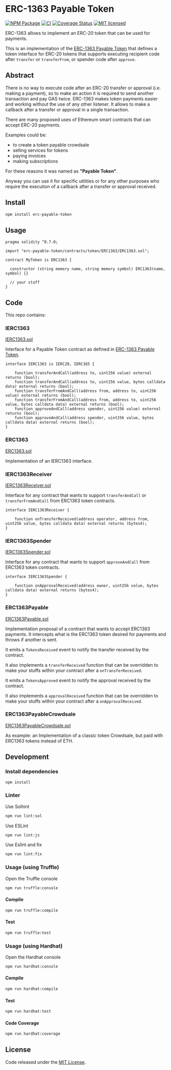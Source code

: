 # ERC-1363 Payable Token

[![NPM Package](https://img.shields.io/npm/v/erc-payable-token.svg?style=flat-square)](https://www.npmjs.org/package/erc-payable-token)
[![CI](https://github.com/vittominacori/erc1363-payable-token/workflows/CI/badge.svg?branch=master)](https://github.com/vittominacori/erc1363-payable-token/actions/)
[![Coverage Status](https://coveralls.io/repos/github/vittominacori/erc1363-payable-token/badge.svg?branch=master)](https://coveralls.io/github/vittominacori/erc1363-payable-token?branch=master)
[![MIT licensed](https://img.shields.io/github/license/vittominacori/erc1363-payable-token.svg)](https://github.com/vittominacori/erc1363-payable-token/blob/master/LICENSE)

ERC-1363 allows to implement an ERC-20 token that can be used for payments.

This is an implementation of the [ERC-1363 Payable Token](https://eips.ethereum.org/EIPS/eip-1363) that defines a token interface for ERC-20 tokens that supports executing recipient code after `transfer` or `transferFrom`, or spender code after `approve`.

## Abstract
There is no way to execute code after an ERC-20 transfer or approval (i.e. making a payment), so to make an action it is required to send another transaction and pay GAS twice.
ERC-1363 makes token payments easier and working without the use of any other listener. It allows to make a callback after a transfer or approval in a single transaction.

There are many proposed uses of Ethereum smart contracts that can accept ERC-20 payments.

Examples could be:
* to create a token payable crowdsale
* selling services for tokens
* paying invoices
* making subscriptions

For these reasons it was named as **"Payable Token"**.

Anyway you can use it for specific utilities or for any other purposes who require the execution of a callback after a transfer or approval received.


## Install

```bash
npm install erc-payable-token
```

## Usage

```solidity
pragma solidity ^0.7.0;

import "erc-payable-token/contracts/token/ERC1363/ERC1363.sol";

contract MyToken is ERC1363 {

  constructor (string memory name, string memory symbol) ERC1363(name, symbol) {}

  // your stuff
}
```

## Code

This repo contains:

### IERC1363

[IERC1363.sol](https://github.com/vittominacori/erc1363-payable-token/blob/master/contracts/token/ERC1363/IERC1363.sol)

Interface for a Payable Token contract as defined in [ERC-1363 Payable Token](https://eips.ethereum.org/EIPS/eip-1363).

```solidity
interface IERC1363 is IERC20, IERC165 {

    function transferAndCall(address to, uint256 value) external returns (bool);
    function transferAndCall(address to, uint256 value, bytes calldata data) external returns (bool);
    function transferFromAndCall(address from, address to, uint256 value) external returns (bool);
    function transferFromAndCall(address from, address to, uint256 value, bytes calldata data) external returns (bool);
    function approveAndCall(address spender, uint256 value) external returns (bool);
    function approveAndCall(address spender, uint256 value, bytes calldata data) external returns (bool);
}
```

### ERC1363

[ERC1363.sol](https://github.com/vittominacori/erc1363-payable-token/blob/master/contracts/token/ERC1363/ERC1363.sol)

Implementation of an IERC1363 interface.

### IERC1363Receiver

[IERC1363Receiver.sol](https://github.com/vittominacori/erc1363-payable-token/blob/master/contracts/token/ERC1363/IERC1363Receiver.sol)

Interface for any contract that wants to support `transferAndCall` or `transferFromAndCall` from ERC1363 token contracts.

```solidity
interface IERC1363Receiver {

    function onTransferReceived(address operator, address from, uint256 value, bytes calldata data) external returns (bytes4);
}
```

### IERC1363Spender

[IERC1363Spender.sol](https://github.com/vittominacori/erc1363-payable-token/blob/master/contracts/token/ERC1363/IERC1363Spender.sol)

Interface for any contract that wants to support `approveAndCall` from ERC1363 token contracts.

```solidity
interface IERC1363Spender {

    function onApprovalReceived(address owner, uint256 value, bytes calldata data) external returns (bytes4);
}
```

### ERC1363Payable

[ERC1363Payable.sol](https://github.com/vittominacori/erc1363-payable-token/blob/master/contracts/payment/ERC1363Payable.sol)

Implementation proposal of a contract that wants to accept ERC1363 payments. It intercepts what is the ERC1363 token desired for payments and throws if another is sent.

It emits a `TokensReceived` event to notify the transfer received by the contract.

It also implements a `transferReceived` function that can be overridden to make your stuffs within your contract after a `onTransferReceived`.

It emits a `TokensApproved` event to notify the approval received by the contract.

It also implements a `approvalReceived` function that can be overridden to make your stuffs within your contract after a `onApprovalReceived`.

### ERC1363PayableCrowdsale

[ERC1363PayableCrowdsale.sol](https://github.com/vittominacori/erc1363-payable-token/blob/master/contracts/examples/ERC1363PayableCrowdsale.sol)

As example: an Implementation of a classic token Crowdsale, but paid with ERC1363 tokens instead of ETH.


## Development

### Install dependencies

```bash
npm install
```

### Linter

Use Solhint

```bash
npm run lint:sol
```

Use ESLint

```bash
npm run lint:js
```

Use Eslint and fix

```bash
npm run lint:fix
```

### Usage (using Truffle)

Open the Truffle console

```bash
npm run truffle:console
```

#### Compile

```bash
npm run truffle:compile
```

#### Test

```bash
npm run truffle:test
```

### Usage (using Hardhat)

Open the Hardhat console

```bash
npm run hardhat:console
```

#### Compile

```bash
npm run hardhat:compile
```

#### Test

```bash
npm run hardhat:test
```

#### Code Coverage

```bash
npm run hardhat:coverage
```

## License

Code released under the [MIT License](https://github.com/vittominacori/erc1363-payable-token/blob/master/LICENSE).
